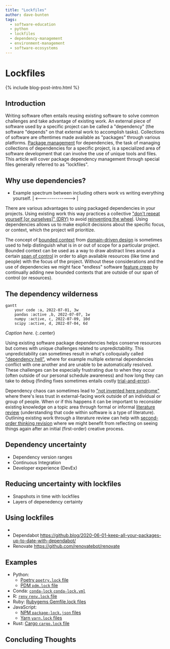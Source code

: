 ```yaml
---
title: "Lockfiles"
author: dave-bunten
tags:
  - software-education
  - python
  - lockfiles
  - dependency-management
  - environment-management
  - software-ecosystems
---
```


# Lockfiles

{% include blog-post-intro.html %}

## Introduction

<!-- excerpt start -->
Writing software often entails reusing existing software to solve common challenges and take advantage of existing work.
An external piece of software used by a specific project can be called a "dependency" (the software "depends" on that external work to accomplish tasks).
Collections of software are oftentimes made available as "packages" through various platforms.
[Package management](https://en.wikipedia.org/wiki/Package_manager) for dependencies, the task of managing collections of dependencies for a specific project, is a specialized area of software development that can involve the use of unique tools and files.
This article will cover package dependency management through special files generally referred to as "lockfiles".
<!-- excerpt end -->

## Why use dependencies?

- Example spectrum between including others work vs writing everything yourself. | <--------------> |

There are various advantages to using packaged dependencies in your projects.
Using existing work this way practices a collective ["don't repeat yourself [or ourselves]" (DRY)](https://en.wikipedia.org/wiki/Don%27t_repeat_yourself) to avoid [reinventing the wheel](https://en.wikipedia.org/wiki/Reinventing_the_wheel).
Using dependencies allows us to make explicit decisions about the specific focus, or context, which the project will prioritize.

The concept of [bounded context](https://martinfowler.com/bliki/BoundedContext.html) from [domain-driven design](https://en.wikipedia.org/wiki/Domain-driven_design) is sometimes used to help distinguish what is in or out of scope for a particular project.
Bounded context can be used as a way to draw abstract lines around a certain [span of control](https://en.wikipedia.org/wiki/Span_of_control) in order to align available resources (like time and people) with the focus of the project.
Without these considerations and the use of dependencies we might face "endless" software [feature creep](https://en.wikipedia.org/wiki/Feature_creep) by continually adding new bounded contexts that are outside of our span of control (or resources).


## The dependency wilderness

<!-- set a max width for mermaid diagram below so it doesn't render so large -->
<style>
.mermaid {
  display: block;
  margin: 0 auto;
  max-height: 400px;
}
</style>

```mermaid
gantt
    your code :a, 2022-07-01, 3w
    pandas :active ,b, 2022-07-07, 1w
    numpy :active, c, 2022-07-09, 10d
    scipy :active, d, 2022-07-04, 6d
```

_Caption here._
{:.center}


Using existing software package dependencies helps conserve resources but comes with unique challenges related to unpredictability.
This unpredictability can sometimes result in what's colloquially called ["dependency hell"](https://en.wikipedia.org/wiki/Dependency_hell), where for example multiple external dependencies conflict with one another and are unable to be automatically resolved.
These challenges can be especially frustrating due to when they occur (often outside of our personal schedule awareness) and how long they can take to debug (finding fixes sometimes entails costly [trial-and-error](https://en.wikipedia.org/wiki/Trial_and_error)).

Dependency chaos can sometimes lead to ["not invented here syndrome"](https://en.wikipedia.org/wiki/Not_invented_here) where there's less trust in external-facing work outside of an individual or group of people.
When or if this happens it can be important to reconsider existing knowledge on a topic area through formal or informal [literature review](https://en.wikipedia.org/wiki/Literature_review) (understanding that code within software is a type of literature).
Outlining existing work through a literature review can help with [second-order thinking revision](https://en.wikipedia.org/wiki/Revision_(writing)#Reflection_in_the_revision_process) where we might benefit from reflecting on seeing things again after an initial (first-order) creative process.

## Dependency uncertainty

- Dependency version ranges
- Continuous Integration
- Developer experience (DevEx)

## Reducing uncertainty with lockfiles

- Snapshots in time with lockfiles
- Layers of depenedency certainty


## Using lockfiles

- 
- Dependabot https://github.blog/2020-06-01-keep-all-your-packages-up-to-date-with-dependabot/
- Renovate https://github.com/renovatebot/renovate

## Examples

- Python:
  - [Poetry `poetry.lock` file](https://python-poetry.org/docs/basic-usage/#committing-your-poetrylock-file-to-version-control)
  - [PDM `pdm.lock` file](https://pdm-project.org/latest/usage/dependency/#specify-the-lockfile-to-use)
- Conda: [`conda-lock` `conda-lock.yml`](https://github.com/conda/conda-lock)
- R: [`renv` `renv.lock` file](https://rstudio.github.io/renv/articles/lockfile.html)
- Ruby: [Rubygems Gemfile.lock files](https://bundler.io/guides/rationale.html#checking-your-code-into-version-control)
- JavaScript: 
  - [NPM `package-lock.json` files](https://docs.npmjs.com/cli/v10/configuring-npm/package-lock-json)
  - [Yarn `yarn.lock` files](https://classic.yarnpkg.com/lang/en/docs/yarn-lock/)
- Rust: [Cargo `cargo.lock` file](https://doc.rust-lang.org/cargo/guide/cargo-toml-vs-cargo-lock.html)

## Concluding Thoughts

